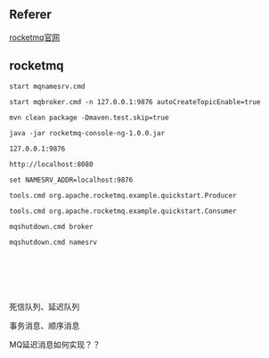 ## Referer

[rocketmq官网](https://rocketmq.apache.org/)


## rocketmq

```
start mqnamesrv.cmd

start mqbroker.cmd -n 127.0.0.1:9876 autoCreateTopicEnable=true

mvn clean package -Dmaven.test.skip=true

java -jar rocketmq-console-ng-1.0.0.jar

127.0.0.1:9876

http://localhost:8080

set NAMESRV_ADDR=localhost:9876

tools.cmd org.apache.rocketmq.example.quickstart.Producer

tools.cmd org.apache.rocketmq.example.quickstart.Consumer

mqshutdown.cmd broker

mqshutdown.cmd namesrv







```

死信队列、延迟队列

事务消息、顺序消息

MQ延迟消息如何实现？？
